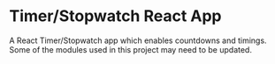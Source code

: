 # Timer/Stopwatch React App


A React Timer/Stopwatch app which enables countdowns and timings. Some of the modules used in this project may need to be updated.
